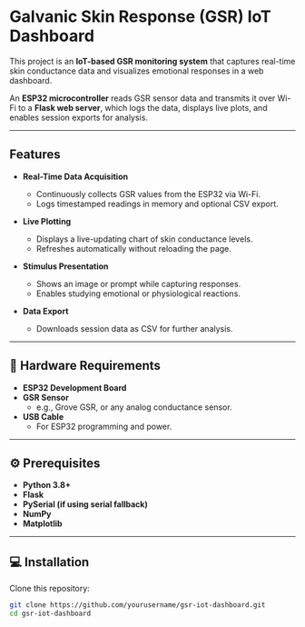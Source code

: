# Galvanic Skin Response (GSR) IoT Dashboard

This project is an **IoT-based GSR monitoring system** that captures real-time skin conductance data and visualizes emotional responses in a web dashboard.

An **ESP32 microcontroller** reads GSR sensor data and transmits it over Wi-Fi to a **Flask web server**, which logs the data, displays live plots, and enables session exports for analysis.

---

##  Features

- **Real-Time Data Acquisition**
  - Continuously collects GSR values from the ESP32 via Wi-Fi.
  - Logs timestamped readings in memory and optional CSV export.

- **Live Plotting**
  - Displays a live-updating chart of skin conductance levels.
  - Refreshes automatically without reloading the page.

- **Stimulus Presentation**
  - Shows an image or prompt while capturing responses.
  - Enables studying emotional or physiological reactions.

- **Data Export**
  - Downloads session data as CSV for further analysis.

---

## 🧩 Hardware Requirements

- **ESP32 Development Board**
- **GSR Sensor**
  - e.g., Grove GSR, or any analog conductance sensor.
- **USB Cable**
  - For ESP32 programming and power.

---

## ⚙️ Prerequisites

- **Python 3.8+**
- **Flask**
- **PySerial (if using serial fallback)**
- **NumPy**
- **Matplotlib**

---

## 💻 Installation

Clone this repository:

```bash
git clone https://github.com/yourusername/gsr-iot-dashboard.git
cd gsr-iot-dashboard
